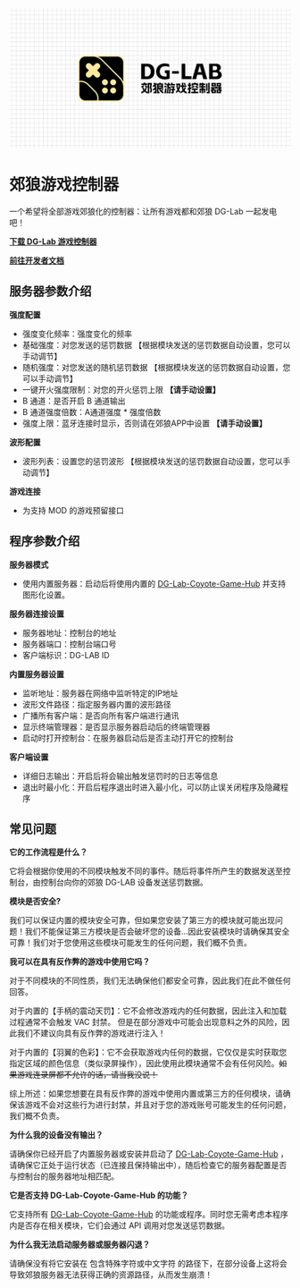 ![image](Docs/Image/DG-Lab-Game-Controller.png)

# 郊狼游戏控制器
一个希望将全部游戏郊狼化的控制器：让所有游戏都和郊狼 DG-Lab 一起发电吧！

**[下载 DG-Lab 游戏控制器](https://github.com/LYQBING/DG-Lab-Game-Controller/releases)**

**[前往开发者文档](Docs/Contents.md)**

## 服务器参数介绍
**强度配置**
- 强度变化频率：强度变化的频率
- 基础强度：对您发送的惩罚数据 【根据模块发送的惩罚数据自动设置，您可以手动调节】
- 随机强度：对您发送的随机惩罚数据 【根据模块发送的惩罚数据自动设置，您可以手动调节】
- 一键开火强度限制：对您的开火惩罚上限 **【请手动设置】**
- B 通道：是否开启 B 通道输出
- B 通道强度倍数：A通道强度 * 强度倍数
- 强度上限：蓝牙连接时显示，否则请在郊狼APP中设置 **【请手动设置】**

**波形配置**
- 波形列表：设置您的惩罚波形 【根据模块发送的惩罚数据自动设置，您可以手动调节】

**游戏连接**
- 为支持 MOD 的游戏预留接口

## 程序参数介绍
**服务器模式**
- 使用内置服务器：启动后将使用内置的 [DG-Lab-Coyote-Game-Hub](https://github.com/hyperzlib/DG-Lab-Coyote-Game-Hub) 并支持图形化设置。

**服务器连接设置**
- 服务器地址：控制台的地址
- 服务器端口：控制台端口号
- 客户端标识：DG-LAB ID

**内置服务器设置**
- 监听地址：服务器在网络中监听特定的IP地址
- 波形文件路径：指定服务器内置的波形路径
- 广播所有客户端：是否向所有客户端进行通讯
- 显示终端管理器：是否显示服务器启动后的终端管理器
- 启动时打开控制台：在服务器启动后是否主动打开它的控制台

**客户端设置**
- 详细日志输出：开启后将会输出触发惩罚时的日志等信息
- 退出时最小化：开启后程序退出时进入最小化，可以防止误关闭程序及隐藏程序

## 常见问题
**它的工作流程是什么？**

它将会根据你使用的不同模块触发不同的事件。随后将事件所产生的数据发送至控制台，由控制台向你的郊狼 DG-LAB 设备发送惩罚数据。

**模块是否安全?**

我们可以保证内置的模块安全可靠，但如果您安装了第三方的模块就可能出现问题！我们不能保证第三方模块是否会破坏您的设备...因此安装模块时请确保其安全可靠！我们对于您使用这些模块可能发生的任何问题，我们概不负责。

**我可以在具有反作弊的游戏中使用它吗？**

对于不同模块的不同性质，我们无法确保他们都安全可靠，因此我们在此不做任何回答。

对于内置的【手柄的震动天罚】：它不会修改游戏内的任何数据，因此注入和加载过程通常不会触发 VAC 封禁。 但是在部分游戏中可能会出现意料之外的风险，因此我们不建议向具有反作弊的游戏进行注入！

对于内置的【羽翼的色彩】：它不会获取游戏内任何的数据，它仅仅是实时获取您指定区域的颜色信息（类似录屏操作），因此使用此模块通常不会有任何风险。~~如果游戏连录屏都不允许的话，请当我没说！~~

综上所述：如果您想要在具有反作弊的游戏中使用内置或第三方的任何模块，请确保该游戏不会对这些行为进行封禁，并且对于您的游戏账号可能发生的任何问题，我们概不负责。

**为什么我的设备没有输出？**

请确保你已经开启了内置服务器或安装并启动了 [DG-Lab-Coyote-Game-Hub](https://github.com/hyperzlib/DG-Lab-Coyote-Game-Hub) ，请确保它正处于运行状态（已连接且保持输出中），随后检查它的服务器配置是否与控制台的服务器地址相匹配。

**它是否支持 DG-Lab-Coyote-Game-Hub 的功能？**

它支持所有 [DG-Lab-Coyote-Game-Hub](https://github.com/hyperzlib/DG-Lab-Coyote-Game-Hub) 的功能或程序。同时您无需考虑本程序内是否存在相关模块，它们会通过 API 调用对您发送惩罚数据。

**为什么我无法启动服务器或服务器闪退？**

请确保没有将它安装在 包含特殊字符或中文字符 的路径下，在部分设备上这将会导致郊狼服务器无法获得正确的资源路径，从而发生崩溃！
